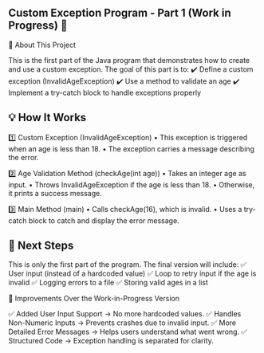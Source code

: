 ## Custom Exception Program - Part 1 (Work in Progress) 🚀

📜 About This Project

This is the first part of the Java program that demonstrates how to create and use a custom exception.
The goal of this part is to:
✔️ Define a custom exception (InvalidAgeException)
✔️ Use a method to validate an age
✔️ Implement a try-catch block to handle exceptions properly


## 💡 How It Works

1️⃣ Custom Exception (InvalidAgeException)
	•	This exception is triggered when an age is less than 18.
	•	The exception carries a message describing the error.

2️⃣ Age Validation Method (checkAge(int age))
	•	Takes an integer age as input.
	•	Throws InvalidAgeException if the age is less than 18.
	•	Otherwise, it prints a success message.

3️⃣ Main Method (main)
	•	Calls checkAge(16), which is invalid.
	•	Uses a try-catch block to catch and display the error message.


  ##  📌 Next Steps

This is only the first part of the program. The final version will include:
✅ User input (instead of a hardcoded value)
✅ Loop to retry input if the age is invalid
✅ Logging errors to a file
✅ Storing valid ages in a list


🚀 Improvements Over the Work-in-Progress Version

✅ Added User Input Support → No more hardcoded values.
✅ Handles Non-Numeric Inputs → Prevents crashes due to invalid input.
✅ More Detailed Error Messages → Helps users understand what went wrong.
✅ Structured Code → Exception handling is separated for clarity.
